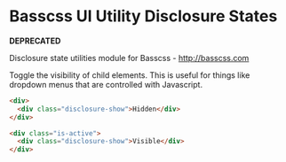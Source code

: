 # Basscss UI Utility Disclosure States

**DEPRECATED**

Disclosure state utilities module for Basscss - http://basscss.com

Toggle the visibility of child elements. This is useful for things like dropdown menus that are controlled with Javascript.

```html
<div>
  <div class="disclosure-show">Hidden</div>
</div>
```

```html
<div class="is-active">
  <div class="disclosure-show">Visible</div>
</div>
```
